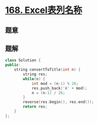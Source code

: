 #  [168. Excel表列名称](https://leetcode-cn.com/problems/excel-sheet-column-title/)

## 题意



## 题解



```c++
class Solution {
public:
    string convertToTitle(int n) {
        string res;
        while(n) {
            int mod = (n-1) % 26;
            res.push_back('A' + mod);
            n = (n-1) / 26;
        }
        reverse(res.begin(), res.end());
        return res;
    }
};
```



```python3

```

